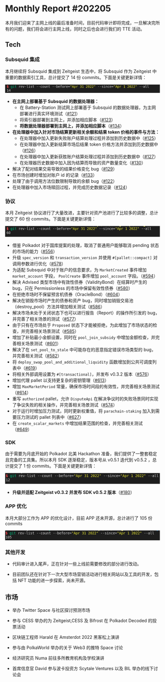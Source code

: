# Monthly Report #202205

本月我们迎来了主网上线的最后准备时间，目前代码审计即将完成，一旦解决完所有的问题，我们将会进行主网上线，同时之后也会进行我们的 TTE 活动。

## Tech

### Subsquid 集成

本月继续将 Subsquid 集成到 Zeitgeist 生态中，将 Subsquid 作为 Zeitgeist 中重要的数据索引工具，总计提交了 14 份 commits。下面是关键更新详情：

![](./../img/2022-05-01_23-13.png)

- **在主网上部署基于 Subsquid 的数据处理器：**
  - 在 Battery-Station 测试网上部署基于 Subsquid 的数据处理器，为主网部署进行真实环境测试（[#121](https://github.com/zeitgeistpm/zeitgeist-subsquid/commit/48859e89ff67c74c3bae3c5dea5aa5111fb6b50c)）
  - 将索引器部署到主网上，并添加相应脚本（[#123](https://github.com/zeitgeistpm/zeitgeist-subsquid/commit/be9fd754b9c27253150e671c64b3fd0d0a6a69bc)）
  - **将数据处理器部署到主网上，并添加相应脚本**（[#134](https://github.com/zeitgeistpm/zeitgeist-subsquid/commit/9b6fe2320b043b6c7712590ea0761eefd902cb48)）
- **在处理器中加入针对市场结算更新相关余额和结果 token 价格的事件与方法：**
  - 在处理器中加入更新失败账户结算处理过程并添加到历史数据中（[#125](https://github.com/zeitgeistpm/zeitgeist-subsquid/commit/b1590532a0d5851728b1780b142da885c9c7f9c4)）
  - 在处理器中加入更新结算市场后结果 token 价格方法并添加到历史数据中（[#126](https://github.com/zeitgeistpm/zeitgeist-subsquid/commit/a1fd4b7b6e79a6c7d8afebd44b5b31caebde9945)）
  - 在处理器中加入更新获胜账户结算处理过程并添加到历史数据中（[#127](https://github.com/zeitgeistpm/zeitgeist-subsquid/commit/06164947254fcae29f2b28f11e5351debddbdd75)）
  - 在处理器历史数据中加入因为结算而导致的资产数量变化（[#130](https://github.com/zeitgeistpm/zeitgeist-subsquid/commit/727cc1205ea308646d65216f8ee51c050f37d309)）
- 解决了配对结果交易导致的结果价格变化 bug（[#129](https://github.com/zeitgeistpm/zeitgeist-subsquid/commit/6f5ff50d71b9ba20e89cc9a8c93465d99a7f2c5e)）
- 在市场创建时增加对账户 id 的记录（[#133](https://github.com/zeitgeistpm/zeitgeist-subsquid/commit/eb81902ee71b5b9cfd5b08b6dd3c667612a56040)）
- 处理了由于调用方法位数限制导致的余额 bug（[#122](https://github.com/zeitgeistpm/zeitgeist-subsquid/commit/82e25c0d3985edd66210fe0988550118c6fcedc7)）
- 在处理器中加入市场赎回过程，并完成历史数据记录（[#124](https://github.com/zeitgeistpm/zeitgeist-subsquid/commit/8ff3a95192d534cafefefbaf7c9a7f071a9b4dd9)）

### 协议

本月 Zeitgeist 协议进行了大量改进，主要针对资产池进行了比较多的调整，总计提交了 60 份 commits。下面是关键更新详情：

![](./../img/2022-05-01_23-11.png)

- 借鉴 Polkadot 对于国库提案的处理，取消了普通用户能够取消 pending 状态的市场的能力（[#556](https://github.com/zeitgeistpm/zeitgeist/commit/dfcec232a973bfd99f8c936f160ee21a792fb9a7)）
- 升级 `spec_version` 和 `transaction_version` 并使用 `#[pallet::compact]` 对调用参数进行优化（[#578](https://github.com/zeitgeistpm/zeitgeist/commit/68a04957fa20761a0da95df0b4511c880bfc74b4)）
- 为适配 Subsquid 中对于账户的信息要求，为 `MarketCreated` 事件增加 `market_account` 字段， `PoolCreate` 事件增加 `pool_account` 字段。（[#594](https://github.com/zeitgeistpm/zeitgeist/commit/93ea1ce40b99ea373b6aad53099b587c82abbd58)）
- 解决 Advised 类型市场中有效性债券（ValidityBond）在结算时产生的 bug，只在 Permissionless 的市场中保留有效性债券（[#580](https://github.com/zeitgeistpm/zeitgeist/commit/ff563b8b5fc8922c2038339c64bfc9a7b9d8c755)）
- 在拒绝市场时不保留预言机债券（OracleBond）（[#604](https://github.com/zeitgeistpm/zeitgeist/commit/4d4268109203e8311893b7bb8793b4fdba330714)）
- 解决在销毁市场时产生的债券和资产 bug，同时增加销毁交易池（destroy_pool）方法并增加相关测试（[#586](https://github.com/zeitgeistpm/zeitgeist/commit/beaa06dafdc25f56245d9a1357e479f22afae9f0)）
- 解决市场未处于关闭状态下也可以进行报告（Report）的操作所引发的 bug，并完善了相关场景的测试（[#577](https://github.com/zeitgeistpm/zeitgeist/commit/d9e2878be9326669aed863f572073c422a0889fc)）
- 由于只有在市场处于 `Proposed` 状态下才能被拒绝，为此增加了市场状态的检查，并完善相关场景测试（[#585](https://github.com/zeitgeistpm/zeitgeist/commit/b6d39ca5eb2a48b91939ed2379c23e9698bb8579)）
- 增加了补贴最小金额设置，同时在 `pool_join_subsidy` 中增加金额检查，并完善相关场景测试（[#601](https://github.com/zeitgeistpm/zeitgeist/commit/d26258b7d0053567b483573dc402e6d389bb15ef)）
- 解决了在 `set_pool_to_stale` 中可能存在的恶意指定错误市场类型的 bug，并完善相关测试（[#582](https://github.com/zeitgeistpm/zeitgeist/commit/eb60a028f745e85bd82d8030396a3ab38f2ce776)）
- 将 `deploy_swap_pool_and_additional_liquidity` 函数增加到公共可调度列表中（[#619](https://github.com/zeitgeistpm/zeitgeist/commit/b224bdde223f263e139dca46092a950a7eb6438a)）
- 将相关外部调用设置为 `#[transactional]`，并发布 v0.3.2 版本（[#576](https://github.com/zeitgeistpm/zeitgeist/commit/0518c7e81dc662950e404c067445cbc1406c41a4)）
- 增加代理 pallet 以支持更复杂的密钥管理（[#613](https://github.com/zeitgeistpm/zeitgeist/commit/693c5c0039948787322b3f35e83dc8a298bb482b)）
- 增加 `MaxMarketPeriod` 常量，确保市场时间段的有效性，并完善相关场景测试（[#614](https://github.com/zeitgeistpm/zeitgeist/commit/314c2548f5b96738525beae43818632b50c60afe)）
- 重写 `authorized` pallet，允许 `DisputeApi` 在解决争议时的失败场景同时实现了争议失败的相关操作，并完善相关场景测试（[#574](https://github.com/zeitgeistpm/zeitgeist/commit/1447247ddcbc387bcf950c9b2d0ea7acdf39c452)）
- 对于运行时增加压力测试，同时更新权重值，将 `parachain-staking` 加入到需要压力测试的 pallet 列表中（[#627](https://github.com/zeitgeistpm/zeitgeist/commit/ce520be36cc06d6687ca2f5c8499d2deb762d32d)）
- 在 `create_scalar_markets` 中增加结果范围的检查，并完善相关测试（[#649](https://github.com/zeitgeistpm/zeitgeist/commit/ab2a8e629d736f5fdb744583b232300b0918adef)）

### SDK

由于需要为月底开始的 Polkadot 北美 Hackathon 准备，我们提供了一整套稳定且完备的工具集。所以本月 SDK 逐渐稳定，版本号从 v0.5.1 迭代到 v0.5.2 ，总计提交了 1 份 commits。下面是关键更新详情：

![](./../img/2022-05-01_23-08.png)

- **升级并适配 Zeitgeist v0.3.2 并发布 SDK v0.5.2 版本**（[#180](https://github.com/zeitgeistpm/tools/commit/ff65bd7a54c027d3660c83e32ceac82a3b0d6642)）

### APP 优化

本月大部分工作为 APP 的优化设计，目前 APP 还未开源，总计进行了 105 份 commits

![](./../img/2022-05-01_23-18.png)

### 其他开发

- 代码审计进入尾声，正在针对一些上线前需要修改的部分进行改动。

- 目前团队还在针对下一次大型市场营销活动进行相关网站以及工具的开发，包括 NFT 功能的进一步探索，尚未开源。

## 市场

- 举办 Twitter Space 与社区探讨预测市场

- 参与 CESS 举办的为 Zeitgeist,CESS 及 Bifrost 在 Polkadot Decoded 的投票活动

- 区块链工程师 Harald 在 Amsterdot 2022 黑客松上演讲

- 参与由 PolkaWorld 举办的关于 Web3 的推特 Space 讨论

- 经济研究员 Numa 前往多所教育机构及学校演讲

- 首席信息官 David 参与波卡投资方 Scytale Ventures 以及 BIL 举办的线下讨论会
